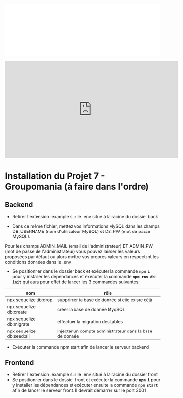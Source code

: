 
<p  align="center"><img  src="front\public\images\logos\logo-for-gihub.png"></p>
<p  align="center">
<iframe width="560" height="315" src="https://www.youtube.com/embed/RzUy_aSykCo" title="YouTube video player" frameborder="0" allow="accelerometer; autoplay; clipboard-write; encrypted-media; gyroscope; picture-in-picture" allowfullscreen></iframe>
</p>

# Installation du Projet 7 - Groupomania (à faire dans l'ordre)

## Backend

- Retirer l'extension .example sur le .env situé à la racine du dossier back

- Dans ce même fichier, mettez vos informations MySQL dans les champs DB_USERNAME (nom d'utilisateur MySQL) et DB_PW (mot de passe MySQL). 

Pour les champs ADMIN_MAIL (email de l'administrateur) ET ADMIN_PW (mot de passe de l'administrateur) vous pouvez laisser les valeurs proposées par défaut ou alors mettre vos propres valeurs en respectant les conditions données dans le .env

- Se positionner dans le dossier back et exécuter la commande **`npm i`** pour y installer les dépendances et exécuter la commande **`npm run db-init`** qui aura pour effet de lancer les 3 commandes suivantes:

| nom|rôle  |
|--|--|
| npx sequelize db:drop| supprimer la base de donnée si elle existe déjà  
| npx sequelize db:create |  créer la base de donnée MyqSQL 
| npx sequelize db:migrate | effectuer la migration des tables
| npx sequelize db:seed:all | injecter un compte administrateur dans la base de donnée

- Exécuter la commande npm start afin de lancer le serveur backend

## Frontend

- Retirer l'extension .example sur le .env situé à la racine du dossier front
- Se positionner dans le dossier front et exécuter la commande **`npm i`** pour y installer les dépendances et exécuter ensuite la commande **`npm start`** afin de lancer le serveur front. Il devrait démarrer sur le port 3001